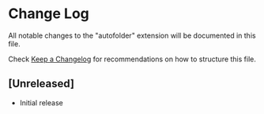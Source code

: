 # Change Log

All notable changes to the "autofolder" extension will be documented in this file.

Check [Keep a Changelog](http://keepachangelog.com/) for recommendations on how to structure this file.

## [Unreleased]

- Initial release